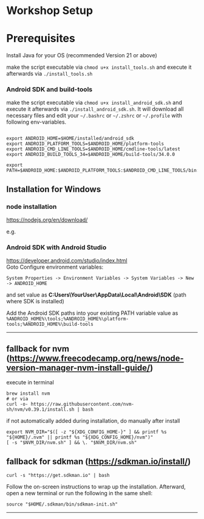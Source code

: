 # Workshop Setup

# Prerequisites
Install Java for your OS (recommended Version 21 or above)

make the script executable via `chmod u+x install_tools.sh` and execute it afterwards via `./install_tools.sh`


### Android SDK and build-tools

make the script executable via `chmod u+x install_android_sdk.sh` and execute it afterwards via `./install_android_sdk.sh`.
It will download all necessary files and edit your `~/.bashrc` or `~/.zshrc` or `~/.profile` with following env-variables.

```shell

export ANDROID_HOME=$HOME/installed/android_sdk
export ANDROID_PLATFORM_TOOLS=$ANDROID_HOME/platform-tools
export ANDROID_CMD_LINE_TOOLS=$ANDROID_HOME/cmdline-tools/latest
export ANDROID_BUILD_TOOLS_34=$ANDROID_HOME/build-tools/34.0.0

export PATH=$ANDROID_HOME:$ANDROID_PLATFORM_TOOLS:$ANDROID_CMD_LINE_TOOLS/bin:$ANDROID_BUILD_TOOLS_34

```

## Installation for Windows

### node installation
https://nodejs.org/en/download/


e.g. 
### Android SDK with Android Studio
https://developer.android.com/studio/index.html  
Goto Configure environment variables: 

```System Properties -> Environment Variables -> System Variables -> New -> ANDROID_HOME``` 

and set value as **C:Users\YourUser\AppData\Local\Android\SDK** (path where SDK is installed)

Add the Android SDK paths into your existing PATH variable value as `%ANDROID_HOME%\tools;%ANDROID_HOME%\platform-tools;%ANDROID_HOME%\build-tools`

---

## fallback for nvm (https://www.freecodecamp.org/news/node-version-manager-nvm-install-guide/)

execute in terminal

```
brew install nvm 
# or via 
curl -o- https://raw.githubusercontent.com/nvm-sh/nvm/v0.39.1/install.sh | bash
```

if not automatically added during installation, do manually after install

```
export NVM_DIR="$([ -z "${XDG_CONFIG_HOME-}" ] && printf %s "${HOME}/.nvm" || printf %s "${XDG_CONFIG_HOME}/nvm")"
[ -s "$NVM_DIR/nvm.sh" ] && \. "$NVM_DIR/nvm.sh"
```

## fallback for sdkman (https://sdkman.io/install/)

```
curl -s "https://get.sdkman.io" | bash
```

Follow the on-screen instructions to wrap up the installation. Afterward, open a new terminal or run the following in the same shell:

```
source "$HOME/.sdkman/bin/sdkman-init.sh"
```

---





